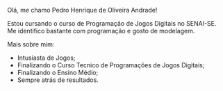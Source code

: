 Olá, me chamo Pedro Henrique de Oliveira Andrade!

Estou cursando o curso de Programação de Jogos Digitais no SENAI-SE. Me identifico bastante com programação e gosto de modelagem.

Mais sobre mim:

- Intusiasta de Jogos;
- Finalizando o Curso Tecnico de Programações de Jogos Digitais;
- Finalizando o Ensino Médio;
- Sempre atrás de resultados.
